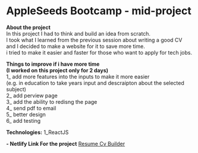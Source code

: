 # AppleSeeds Bootcamp - mid-project 

**About the project** <br />
In this project I had to think and build an idea from scratch.  <br />
I took what I learned from the previous session about writing a good CV  <br />
and I decided to make a website for it to save more time.  <br />
i tried to make it easier and faster for those who want to apply for tech jobs.  <br />


**Things to improve if i have more time <br />
(I worked on this project only for 2 days)** <br />
1_ add more features into the inputs to make it more easier <br />
(e.g. in education to take years input and descraipton about the selected subject) <br />
2_ add perview page <br />
3_ add the ability to redisng the page <br />
4_ send pdf to email <br />
5_ better design <br />
6_ add testing <br />


**Technologies:**
1_ReactJS <br />
 
 
**- Netlify Link For the project**
[Resume Cv Builder](https://resume-cv-builder.netlify.app/)
